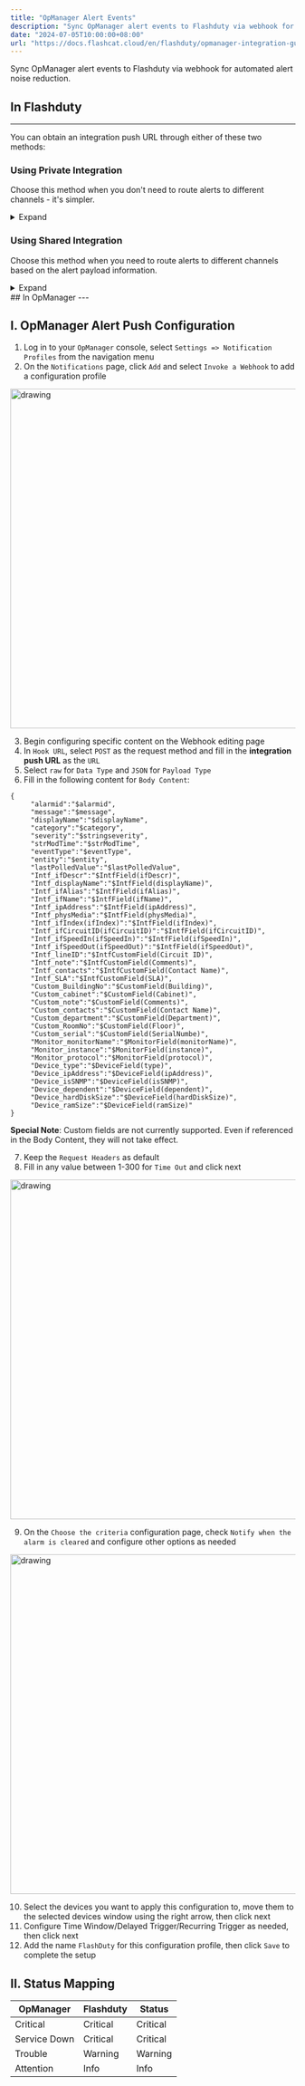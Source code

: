 ```yaml
---
title: "OpManager Alert Events"
description: "Sync OpManager alert events to Flashduty via webhook for automated alert noise reduction"
date: "2024-07-05T10:00:00+08:00"
url: "https://docs.flashcat.cloud/en/flashduty/opmanager-integration-guide"
---
```


Sync OpManager alert events to Flashduty via webhook for automated alert noise reduction.

<div class="hide">

## In Flashduty
---
You can obtain an integration push URL through either of these two methods:

### Using Private Integration

Choose this method when you don't need to route alerts to different channels - it's simpler.

<details>
  <summary>Expand</summary>
  
  1. Go to the Flashduty console, select **Channel**, and enter a specific channel's details page
  2. Select the **Integrations** tab, click **Add Integration** to enter the integration page
  3. Select **OpManager** integration and click **Save** to generate a card
  4. Click the generated card to view the **push URL**, copy it for later use, and you're done
  
</details>

### Using Shared Integration

Choose this method when you need to route alerts to different channels based on the alert payload information.

<details>
  <summary>Expand</summary>
  
  1. Go to the Flashduty console, select **Integration Center=>Alert Events** to enter the integration selection page
  2. Select **OpManager** integration:
        - **Integration Name**: Define a name for this integration
  3. Click **Save** and copy the newly generated **push URL** for later use
  4. Click **Create Route** to configure routing rules for the integration. You can match different alerts to different channels based on conditions, or set a default channel as a fallback, and adjust as needed later
  5. Done
    
</details>
</div>
## In OpManager
---
<div class="md-block">

## I. OpManager Alert Push Configuration

1. Log in to your `OpManager` console, select `Settings => Notification Profiles` from the navigation menu
2. On the `Notifications` page, click `Add` and select `Invoke a Webhook` to add a configuration profile

<img alt="drawing" width="600" src="https://download.flashcat.cloud/flashduty/doc/opm-1.png" />

3. Begin configuring specific content on the Webhook editing page
4. In `Hook URL`, select `POST` as the request method and fill in the **integration push URL** as the `URL`
5. Select `raw` for `Data Type` and `JSON` for `Payload Type`
6. Fill in the following content for `Body Content`:

```
{
     "alarmid":"$alarmid",
     "message":"$message",
     "displayName":"$displayName",
     "category":"$category",
     "severity":"$stringseverity",
     "strModTime":"$strModTime",
     "eventType":"$eventType",
     "entity":"$entity",
     "lastPolledValue":"$lastPolledValue",
     "Intf_ifDescr":"$IntfField(ifDescr)",
     "Intf_displayName":"$IntfField(displayName)",
     "Intf_ifAlias":"$IntfField(ifAlias)",
     "Intf_ifName":"$IntfField(ifName)",
     "Intf_ipAddress":"$IntfField(ipAddress)",
     "Intf_physMedia":"$IntfField(physMedia)",
     "Intf_ifIndex(ifIndex)":"$IntfField(ifIndex)",
     "Intf_ifCircuitID(ifCircuitID)":"$IntfField(ifCircuitID)",
     "Intf_ifSpeedIn(ifSpeedIn)":"$IntfField(ifSpeedIn)",
     "Intf_ifSpeedOut(ifSpeedOut)":"$IntfField(ifSpeedOut)",
     "Intf_lineID":"$IntfCustomField(Circuit ID)",
     "Intf_note":"$IntfCustomField(Comments)",
     "Intf_contacts":"$IntfCustomField(Contact Name)",
     "Intf_SLA":"$IntfCustomField(SLA)",
     "Custom_BuildingNo":"$CustomField(Building)",
     "Custom_cabinet":"$CustomField(Cabinet)",
     "Custom_note":"$CustomField(Comments)",
     "Custom_contacts":"$CustomField(Contact Name)",
     "Custom_department":"$CustomField(Department)",
     "Custom_RoomNo":"$CustomField(Floor)",
     "Custom_serial":"$CustomField(SerialNumbe)",
     "Monitor_monitorName":"$MonitorField(monitorName)",
     "Monitor_instance":"$MonitorField(instance)",
     "Monitor_protocol":"$MonitorField(protocol)",
     "Device_type":"$DeviceField(type)",
     "Device_ipAddress":"$DeviceField(ipAddress)",
     "Device_isSNMP":"$DeviceField(isSNMP)",
     "Device_dependent":"$DeviceField(dependent)",
     "Device_hardDiskSize":"$DeviceField(hardDiskSize)",
     "Device_ramSize":"$DeviceField(ramSize)"
}
```
**Special Note**: Custom fields are not currently supported. Even if referenced in the Body Content, they will not take effect.

7. Keep the `Request Headers` as default
8. Fill in any value between 1-300 for `Time Out` and click next

<img alt="drawing" width="600" src="https://download.flashcat.cloud/flashduty/doc/opm-2.png" />

9. On the `Choose the criteria` configuration page, check `Notify when the alarm is cleared` and configure other options as needed

<img alt="drawing" width="600" src="https://download.flashcat.cloud/flashduty/doc/opm-3.png" />

10. Select the devices you want to apply this configuration to, move them to the selected devices window using the right arrow, then click next
11. Configure Time Window/Delayed Trigger/Recurring Trigger as needed, then click next
12. Add the name `FlashDuty` for this configuration profile, then click `Save` to complete the setup

</dev>

## II. Status Mapping

<div class="md-block">

| OpManager | Flashduty | Status |
| ---------- | -------------- | ------ |
| Critical   | Critical       | Critical |
| Service Down | Critical     | Critical |
| Trouble    | Warning        | Warning |
| Attention  | Info           | Info |

</div>
